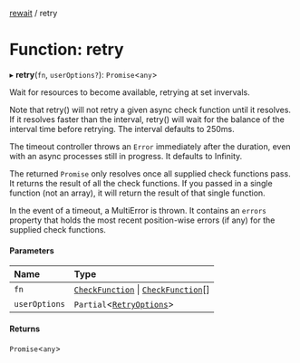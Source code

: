 [rewait](../README.md) / retry

# Function: retry

▸ **retry**(`fn`, `userOptions?`): `Promise`<`any`\>

Wait for resources to become available, retrying at set invervals.

Note that retry() will not retry a given async check function until it
resolves. If it resolves faster than the interval, retry() will wait for
the balance of the interval time before retrying. The interval defaults to
250ms.

The timeout controller throws an `Error` immediately after the duration,
even with an async processes still in progress. It defaults to Infinity.

The returned `Promise` only resolves once all supplied check functions pass.
It returns the result of all the check functions. If you passed in a single
function (not an array), it will return the result of that single function.

In the event of a timeout, a MultiError is thrown. It contains an `errors`
property that holds the most recent position-wise errors (if any) for the
supplied check functions.

#### Parameters

| Name | Type |
| :------ | :------ |
| `fn` | [`CheckFunction`](../interfaces/CheckFunction.md) \| [`CheckFunction`](../interfaces/CheckFunction.md)[] |
| `userOptions` | `Partial`<[`RetryOptions`](../interfaces/RetryOptions.md)\> |

#### Returns

`Promise`<`any`\>
